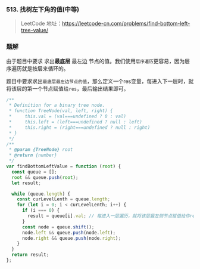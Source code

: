### 513. 找树左下角的值(中等)

> LeetCode 地址：https://leetcode-cn.com/problems/find-bottom-left-tree-value/

### 题解

由于题目中要求 求出**最底层** 最左边 节点的值。我们使用`层序遍历`更容易，因为层序遍历就是按层来循环的。

题目中要求求出`最底层最左边节点的值`，那么定义一个res变量，每进入下一层时，就将该层的第一个节点赋值给`res`，最后输出结果即可。

```js
/**
 * Definition for a binary tree node.
 * function TreeNode(val, left, right) {
 *     this.val = (val===undefined ? 0 : val)
 *     this.left = (left===undefined ? null : left)
 *     this.right = (right===undefined ? null : right)
 * }
 */
/**
 * @param {TreeNode} root
 * @return {number}
 */
var findBottomLeftValue = function (root) {
  const queue = [];
  root && queue.push(root);
  let result;

  while (queue.length) {
    const curLevelLenth = queue.length;
    for (let i = 0; i < curLevelLenth; i++) {
      if (i === 0) {
        result = queue[i].val; // 每进入一层遍历，就将该层最左侧节点赋值给你result
      }
      const node = queue.shift();
      node.left && queue.push(node.left);
      node.right && queue.push(node.right);
    }
  }
  return result;
};
```
